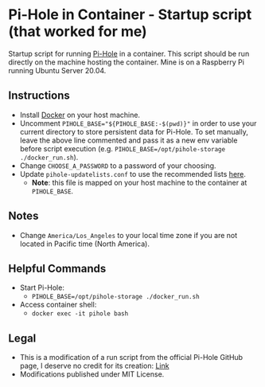 # Pi-Hole in Container - Startup script (that worked for me)
Startup script for running [Pi-Hole](https://pi-hole.net/) in a container. This script should be run directly on the machine hosting the container. Mine is on a Raspberry Pi running Ubuntu Server 20.04.

## Instructions
- Install [Docker](https://docs.docker.com/get-docker/) on your host machine.
- Uncomment `PIHOLE_BASE="${PIHOLE_BASE:-$(pwd)}"` in order to use your current directory to store persistent data for Pi-Hole. To set manually, leave the above line commented and pass it as a new env variable before script execution (e.g. `PIHOLE_BASE=/opt/pihole-storage ./docker_run.sh`).
- Change `CHOOSE_A_PASSWORD` to a password of your choosing.
- Update `pihole-updatelists.conf` to use the recommended lists [here](https://github.com/jacklul/pihole-updatelists#recommended-lists).
  - **Note**: this file is mapped on your host machine to the container at `PIHOLE_BASE`.

## Notes
- Change `America/Los_Angeles` to your local time zone if you are not located in Pacific time (North America).

## Helpful Commands
- Start Pi-Hole:
  - `PIHOLE_BASE=/opt/pihole-storage ./docker_run.sh`
- Access container shell:
  - `docker exec -it pihole bash`

## Legal
- This is a modification of a run script from the official Pi-Hole GitHub page, I deserve no credit for its creation: [Link](https://github.com/pi-hole/docker-pi-hole/blob/master/docker_run.sh)
- Modifications published under MIT License.